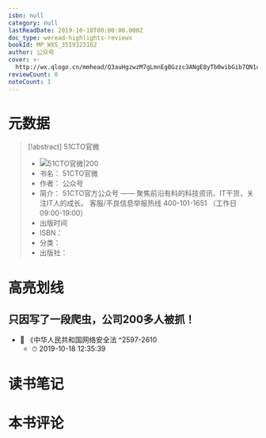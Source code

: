 ```yaml
---
isbn: null
category: null
lastReadDate: 2019-10-18T00:00:00.000Z
doc_type: weread-highlights-reviews
bookId: MP_WXS_3519323162
author: 公众号
cover: >-
  http://wx.qlogo.cn/mmhead/Q3auHgzwzM7gLmnEgBGzzc3ANgE8yTb0wibGib7QN1c0S43DSAO30XKA/0
reviewCount: 0
noteCount: 1
---
```

# 元数据
> [!abstract] 51CTO官微
> - ![ 51CTO官微|200](http://wx.qlogo.cn/mmhead/Q3auHgzwzM7gLmnEgBGzzc3ANgE8yTb0wibGib7QN1c0S43DSAO30XKA/0)
> - 书名： 51CTO官微
> - 作者： 公众号
> - 简介： 51CTO官方公众号 —— 聚焦前沿有料的科技资讯、IT干货，关注IT人的成长。  客服/不良信息举报热线 400-101-1651 （工作日 09:00-19:00）
> - 出版时间 
> - ISBN： 
> - 分类： 
> - 出版社： 

# 高亮划线

## 只因写了一段爬虫，公司200多人被抓！


- 📌 《中华人民共和国网络安全法 ^2597-2610
    - ⏱ 2019-10-18 12:35:39 
# 读书笔记

# 本书评论
